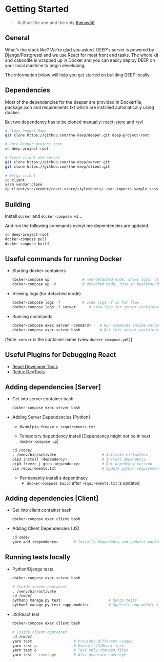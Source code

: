 # Getting Started

> Author: the one and the only [thenav56](https://github.com/thenav56)

## General
What's the stack like? We're glad you asked. DEEP's server is powered by Django/Postgresql and we use React for most front end tasks. The whole kit and caboodle is wrapped up in Docker and you can easily deploy DEEP on your local machine to begin developing. 

The information below will help you get started on building DEEP locally.

## Dependencies
Most of the dependencies for the deeper are provided in Dockerfile, package.json and requirements.txt which are installed automatically using docker.

But two dependency has to be cloned manually: [react-store](http://github.com/toggle-corp/react-store/) and [ravl](http://github.com/toggle-corp/ravl/)

```bash
# Clone Deeper Repo
git clone https://github.com/the-deep/deeper.git deep-project-root

# Goto Deeper project root
cd deep-project-root

# Clone client and server
git clone https://github.com/the-deep/server.git
git clone https://github.com/the-deep/client.git

# Setup client
cd client
yarn vendor:clone
cp client/src/vendor/react-store/stylesheets/_user-imports-sample.scss client/src/vendor/react-store/stylesheets/_user-imports.scss
```


## Building

Install `docker` and `docker-compose v3`...

And run the following commands everytime dependencies are updated.
```bash
cd deep-project-root
docker-compose pull
docker-compose build
```

## Useful commands for running Docker

- Starting docker containers
    ```bash
    docker-compose up               # non-detached mode, shows logs, ctrl+c to exit
    docker-compose up -d            # detached mode, runs in background
    ```
- Viewing logs (for detached mode)
    ```bash
    docker-compose logs -f          # view logs -f is for flow
    docker-compose logs -f server      # view logs for server container
    ```

- Running commands
    ```bash
    docker-compose exec server <command>    # Run commands inside server container
    docker-compose exec server bash         # Get into server container's bash
    ```

[Note: `server` is the container name (view `docker-compose.yml`)]

## Useful Plugins for Debugging React

- [React Developer Tools](https://chrome.google.com/webstore/detail/react-developer-tools/fmkadmapgofadopljbjfkapdkoienihi?hl=en)
- [Redux DevTools](https://chrome.google.com/webstore/detail/redux-devtools/lmhkpmbekcpmknklioeibfkpmmfibljd?hl=en)

## Adding dependencies [Server]

- Get into server container bash

    ```bash
    docker-compose exec server bash
    ```

- Adding Server Dependencies [Python]

    - Avoid `pip freeze > requirements.txt`

    - Temporary dependency install [Dependency might not be in next `docker-compose up`]
    ```bash
    cd /code/
    . /venv/bin/activate                     # Activate virtualenv
    pip3 install <dependency>                # Install dependency
    pip3 freeze | grep <dependency>          # Get depedency version
    vim requirements.txt                     # Update python requirements [This will exist in next up]
    ```
    - Permanently install a dependnacy
        - `docker-compose build` after `requirements.txt` is updated

## Adding dependencies [Client]

- Get into client container bash

    ```bash
    docker-compose exec client bash
    ```

- Adding Client Dependencies [JS]

    ```bash
    cd code/
    yarn add <dependency>       # Installs dependency and updates package.json and yarn.lock
    ```

## Running tests locally

- Python/Django tests
    ```bash
    docker-compose exec server bash

    # Inside server container
    . /venv/bin/activate
    cd /code/
    python3 manage.py test                      # Dango tests
    python3 manage.py test <app.module>         # Specific app module test
    ```

- JS/React test
    ```bash
    docker-compose exec client bash

    # Inside client container
    cd /code/
    yarn test                   # Provides different usages
    yarn test a                 # Overall JS/React test
    yarn test o                 # Test only changed files
    yarn test --coverage        # Also generate coverage
    ```
